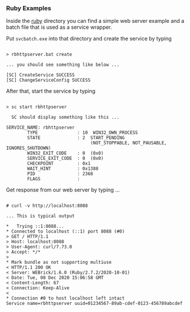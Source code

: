 ### Ruby Examples

Inside the [ruby](ruby) directory you can find a simple
web server example and a batch file that is used as a
service wrapper.

Put `svcbatch.exe` into that directory and create
the service by typing

```no-highlight

> rbhttpserver.bat create

... you should see something like below ...

[SC] CreateService SUCCESS
[SC] ChangeServiceConfig SUCCESS

```

After that, start the service by typing

```no-highlight

> sc start rbhttpserver

  SC should display something like this ...

SERVICE_NAME: rbhttpserver
        TYPE               : 10  WIN32_OWN_PROCESS
        STATE              : 2  START_PENDING
                                (NOT_STOPPABLE, NOT_PAUSABLE, IGNORES_SHUTDOWN)
        WIN32_EXIT_CODE    : 0  (0x0)
        SERVICE_EXIT_CODE  : 0  (0x0)
        CHECKPOINT         : 0x1
        WAIT_HINT          : 0x1388
        PID                : 2368
        FLAGS              :

```

Get response from our web server by typing ...

```no-highlight

# curl -v http://localhost:8088

... This is typical output

*   Trying ::1:8088...
* Connected to localhost (::1) port 8088 (#0)
> GET / HTTP/1.1
> Host: localhost:8088
> User-Agent: curl/7.73.0
> Accept: */*
>
* Mark bundle as not supporting multiuse
< HTTP/1.1 200 OK
< Server: WEBrick/1.6.0 (Ruby/2.7.2/2020-10-01)
< Date: Tue, 08 Dec 2020 15:06:58 GMT
< Content-Length: 67
< Connection: Keep-Alive
<
* Connection #0 to host localhost left intact
Service name=rbhttpserver uuid=01234567-89ab-cdef-0123-456789abcdef

```
